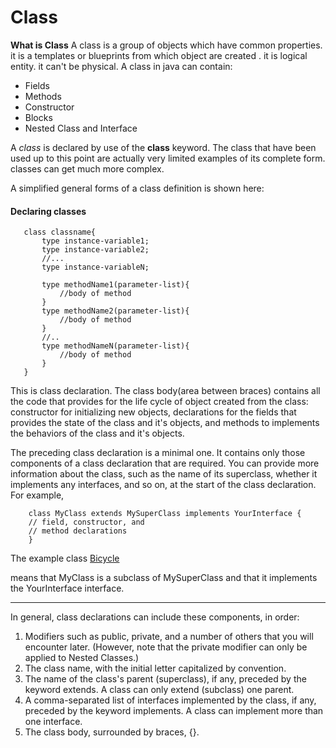 # Class

**What is Class**
A class is a group of objects which have common properties. it is a templates or blueprints from which object are created . it is logical entity. it can't be physical.
A class in java can contain:

- Fields
- Methods
- Constructor
- Blocks
- Nested Class and Interface

A _class_ is declared by use of the **class** keyword. The class that have been used up to this point are actually very limited examples of its complete form. classes can get much more complex.

A simplified general forms of a class definition is shown here:

#### Declaring classes

```
   class classname{
       type instance-variable1;
       type instance-variable2;
       //...
       type instance-variableN;

       type methodName1(parameter-list){
           //body of method
       }
       type methodName2(parameter-list){
           //body of method
       }
       //..
       type methodNameN(parameter-list){
           //body of method
       }
   }
```

This is class declaration. The class body(area between braces) contains all the code that provides for the life cycle of object created from the class: constructor for initializing new objects, declarations for the fields that provides the state of the class and it's objects, and methods to implements the behaviors of the class and it's objects.

The preceding class declaration is a minimal one. It contains only those components of a class declaration that are required. You can provide more information about the class, such as the name of its superclass, whether it implements any interfaces, and so on, at the start of the class declaration. For example,

```
    class MyClass extends MySuperClass implements YourInterface {
    // field, constructor, and
    // method declarations
    }
```

The example class [Bicycle](Bicycle.java)

means that MyClass is a subclass of MySuperClass and that it implements the YourInterface interface.

---

In general, class declarations can include these components, in order:

1. Modifiers such as public, private, and a number of others that you will encounter later. (However, note that the private modifier can only be applied to Nested Classes.)
2. The class name, with the initial letter capitalized by convention.
3. The name of the class's parent (superclass), if any, preceded by the keyword extends. A class can only extend (subclass) one parent.
4. A comma-separated list of interfaces implemented by the class, if any, preceded by the keyword implements. A class can implement more than one interface.
5. The class body, surrounded by braces, {}.
